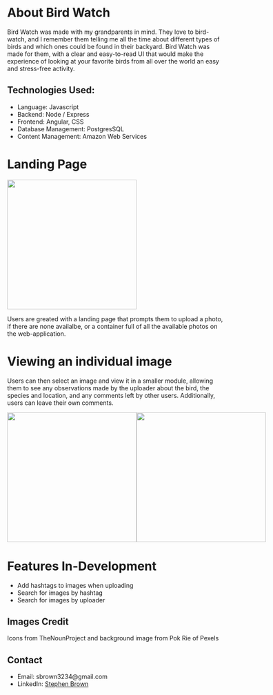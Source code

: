 
<h1>About Bird Watch</h1>
<p>Bird Watch was made with my grandparents in mind. They love to bird-watch, and I remember them telling me all the time about different types of birds and which ones could be found in their backyard. Bird Watch was made for them, with a clear and easy-to-read UI that would make the experience of looking at your favorite birds from all over the world an easy and stress-free activity.</p>

<h2>Technologies Used:</h2>
   <ul>
    <li>Language: Javascript</li>
    <li>Backend: Node / Express</li>
    <li>Frontend: Angular, CSS</li>
    <li>Database Management: PostgresSQL</li>
    <li>Content Management: Amazon Web Services</li>
  </ul>
  
<h1>Landing Page</h1>
<img style="height:300px; width:300px;" src="./assets/landing-page">
<p>Users are greated with a landing page that prompts them to upload a photo, if there are none availalbe, or a container
full of all the available photos on the web-application.</p>

<h1>Viewing an individual image</h1>
<p>Users can then select an image and view it in a smaller module, allowing them to see any observations made by the uploader about the bird, the species and location, and any comments left by other users. Additionally, users can leave their own comments.</p>
  <div style="display:flex; flex-direction: row; justify-content: space-between; align-items: center;">
    <img style="height:300px; width:300px;" src="./assets/selected-image">
    <img style="height:300px; width:300px;" src="./assets/comments">
  </div>

<h1>Features In-Development</h1>
  <ul>
    <li>Add hashtags to images when uploading</li>
    <li>Search for images by hashtag</li>
    <li>Search for images by uploader</li>
  </ul>

<h2>Images Credit</h2>
  <p>Icons from TheNounProject and background image from Pok Rie of Pexels</p>

<h2>Contact</h2>
<ul>
  <li>Email: sbrown3234@gmail.com</li>
  <li>LinkedIn: <a href="https://www.linkedin.com/in/sbrown3234/">Stephen Brown<a></li>
</ul>
